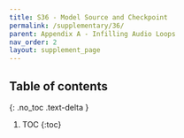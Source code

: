 ```yaml
---
title: S36 - Model Source and Checkpoint
permalink: /supplementary/36/
parent: Appendix A - Infilling Audio Loops
nav_order: 2
layout: supplement_page
---
```

## Table of contents
{: .no_toc .text-delta }

1. TOC
{:toc}
